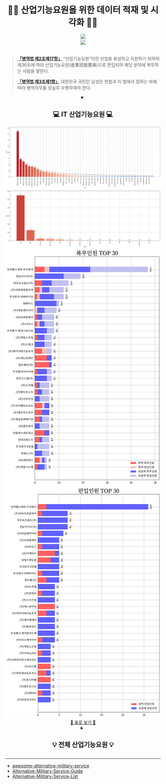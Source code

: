 <div align=center> <h1> 🧑‍💻 산업기능요원을 위한 데이터 적재 및 시각화 🧑‍💻 </h1> </div>

<div align = "center">
  <a href="https://github.com/sindresorhus/awesome">
    <img src="https://cdn.rawgit.com/sindresorhus/awesome/d7305f38d29fed78fa85652e3a63e154dd8e8829/media/badge.svg"/>
  </a>
  </br>
  <a href="https://github.com/Zerohertz/awesome-sgy">
    <img src="https://img.shields.io/badge/awesome--sgy-800a0a?style=for-the-badge&logo=Awesome Lists&logoColor=white"/>
  </a>
</div>

</br>

> [**「병역법 제2조제17항」**](https://www.law.go.kr/%EB%B2%95%EB%A0%B9/%EB%B3%91%EC%97%AD%EB%B2%95/%EC%A0%9C2%EC%A1%B0) “산업기능요원”이란 산업을 육성하고 지원하기 위하여 제36조에 따라 산업기능요원(産業技能要員)으로 편입되어 해당 분야에 복무하는 사람을 말한다.

> [**「병역법 제3조제1항」**](https://www.law.go.kr/%EB%B2%95%EB%A0%B9/%EB%B3%91%EC%97%AD%EB%B2%95/%EC%A0%9C3%EC%A1%B0) 대한민국 국민인 남성은 헌법과 이 법에서 정하는 바에 따라 병역의무를 성실히 수행하여야 한다.

<details open>
<summary align="center">
  <h2> 💻 IT 산업기능요원 💻 </h2>
</summary>
  <div align="center">
    <img src="prop/IT/위치.png">
    <img src="prop/IT/지방청.png">
    <img src="prop/IT/top_30_복무인원.png">
    <img src="prop/IT/top_30_편입인원.png">
    </br>
    <a href="prop/IT/README.md"> 📝 표로 보기 📝 </a>
  </div>
</details>

<details>
<summary align="center">
  <h2> 💡 전체 산업기능요원 💡 </h2>
</summary>
  <div align="center">
    <img src="prop/ALL/업종.png">
    <img src="prop/ALL/위치.png">
    <img src="prop/ALL/지방청.png">
    <img src="prop/ALL/top_30_복무인원.png">
    <img src="prop/ALL/top_30_편입인원.png">
  </div>
</details>

---

+ [awesome-alternative-military-service](https://github.com/sesang06/awesome-alternative-military-service)
+ [Alternative-Military-Service-Guide](https://github.com/Curo-Dev/Alternative-Military-Service-Guide)
+ [Alternative-Military-Service-List](https://github.com/hansolbangul/Alternative-Military-Service-List)

